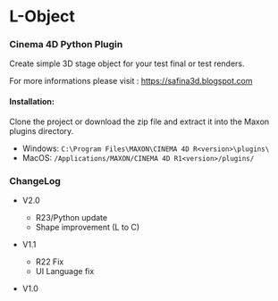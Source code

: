 # L-Object
### Cinema 4D Python Plugin

Create simple 3D stage object for your test final or test renders.

For more informations please visit : https://safina3d.blogspot.com

#### Installation: 

Clone the project or download the zip file and extract it into the Maxon plugins directory.

- Windows: `C:\Program Files\MAXON\CINEMA 4D R<version>\plugins\`
- MacOS: `/Applications/MAXON/CINEMA 4D R1<version>/plugins/`

### ChangeLog

- V2.0
  - R23/Python update
  - Shape improvement (L to C) 

- V1.1
    - R22 Fix
    - UI Language fix
         
- V1.0
